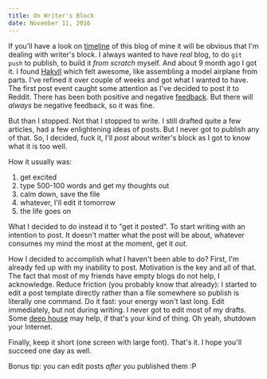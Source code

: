 ```yaml
---
title: On Writer's Block
date: November 11, 2016
---
```


If you'll have a look on [timeline](/archive.html) of this blog of mine it will be obvious that I'm dealing with writer's block. I always wanted to have _real_ blog, to do `git push` to publish, to build it _from scratch_ myself. And about 9 month ago I got it. I found [Hakyll](https://jaspervdj.be/hakyll/) which felt awesome, like assembling a model airplane from parts. I've refined it over couple of weeks and got what I wanted to have. The first post event caught some attention as I've decided to post it to Reddit. There has been both positive and negative [feedback](https://www.reddit.com/r/vim/comments/484isa/why_i_use_space_as_my_vim_leader_key/). But there will _always_ be negative feedback, so it was fine.

But than I stopped. Not that I stopped to write. I still drafted quite a few articles, had a few enlightening ideas of posts. But I never got to publish any of that. So, I decided, fuck it, I'll _post_ about writer's block as I got to know what it is too well.

How it usually was:

1. get excited
2. type 500-100 words and get my thoughts out
3. calm down, save the file
4. whatever, I'll edit it tomorrow
5. the life goes on

What I decided to do instead it to "get it posted". To start writing with an intention to post. It doesn't matter what the post will be about, whatever consumes my mind the most at the moment, get it _out_.

How I decided to accomplish what I haven't been able to do? First, I'm already fed up with my inability to post. Motivation is the key and all of that. The fact that most of my friends have empty blogs do not help, I acknowledge. Reduce friction (you probably know that already): I started to edit a post template directly rather than a file somewhere so publish is literally one command. Do it fast: your energy won't last long. Edit immediately, but not during writing. I never got to edit most of my drafts. Some [deep house](https://open.spotify.com/user/spotify_germany/playlist/2nKFnGNFvHX9hG5Kv7Bm3G) may help, if that's your kind of thing. Oh yeah, shutdown your Internet.

Finally, keep it short (one screen with large font). That's it. I hope you'll succeed one day as well.

Bonus tip: you can edit posts _after_ you published them :P
